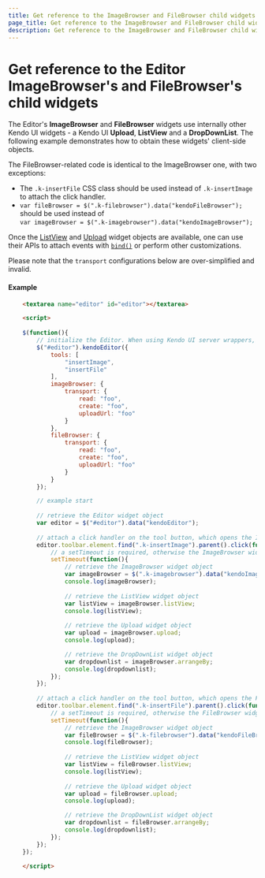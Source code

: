 ```yaml
---
title: Get reference to the ImageBrowser and FileBrowser child widgets
page_title: Get reference to the ImageBrowser and FileBrowser child widgets
description: Get reference to the ImageBrowser and FileBrowser child widgets
---
```


# Get reference to the Editor ImageBrowser's and FileBrowser's child widgets

The Editor's **ImageBrowser** and **FileBrowser** widgets use internally other Kendo UI widgets - a Kendo UI **Upload**, **ListView** and a **DropDownList**.
The following example demonstrates how to obtain these widgets' client-side objects.

The FileBrowser-related code is identical to the ImageBrowser one, with two exceptions:

* The `.k-insertFile` CSS class should be used instead of `.k-insertImage` to attach the click handler.
* `var fileBrowser = $(".k-filebrowser").data("kendoFileBrowser");`      
should be used instead of        
`var imageBrowser = $(".k-imagebrowser").data("kendoImageBrowser");`

Once the [ListView](/api/javascript/ui/listview) and [Upload](/api/javascript/ui/upload) widget objects are available,
one can use their APIs to attach events with [`bind()`](/intro/events-and-methods#bind-to-events-after-widget-initialization) or perform other customizations.

Please note that the `transport` configurations below are over-simplified and invalid.

#### Example

```html
    <textarea name="editor" id="editor"></textarea>

    <script>
    
    $(function(){
        // initialize the Editor. When using Kendo UI server wrappers, the following statement will be auto-generated
        $("#editor").kendoEditor({
            tools: [
                "insertImage",
                "insertFile"
            ],
            imageBrowser: {
                transport: {
                    read: "foo",
                    create: "foo",
                    uploadUrl: "foo"
                }
            },
            fileBrowser: {
                transport: {
                    read: "foo",
                    create: "foo",
                    uploadUrl: "foo"
                }
            }
        });

        // example start
        
        // retrieve the Editor widget object
        var editor = $("#editor").data("kendoEditor");
        
        // attach a click handler on the tool button, which opens the ImageBrowser dialog
        editor.toolbar.element.find(".k-insertImage").parent().click(function(){
            // a setTimeout is required, otherwise the ImageBrowser widget will still not be initialized
            setTimeout(function(){
                // retrieve the ImageBrowser widget object
                var imageBrowser = $(".k-imagebrowser").data("kendoImageBrowser");
                console.log(imageBrowser);
                
                // retrieve the ListView widget object
                var listView = imageBrowser.listView;
                console.log(listView);
                
                // retrieve the Upload widget object
                var upload = imageBrowser.upload;
                console.log(upload);

                // retrieve the DropDownList widget object
                var dropdownlist = imageBrowser.arrangeBy;
                console.log(dropdownlist);
            });
        });
        
        // attach a click handler on the tool button, which opens the FileBrowser dialog
        editor.toolbar.element.find(".k-insertFile").parent().click(function(){
            // a setTimeout is required, otherwise the FileBrowser widget will still not be initialized
            setTimeout(function(){
                // retrieve the ImageBrowser widget object
                var fileBrowser = $(".k-filebrowser").data("kendoFileBrowser");
                console.log(fileBrowser);
                
                // retrieve the ListView widget object
                var listView = fileBrowser.listView;
                console.log(listView);
                
                // retrieve the Upload widget object
                var upload = fileBrowser.upload;
                console.log(upload);

                // retrieve the DropDownList widget object
                var dropdownlist = fileBrowser.arrangeBy;
                console.log(dropdownlist);
            });
        });
    });

    </script>
```

